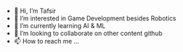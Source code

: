 - 👋 Hi, I’m Tafsir
- 👀 I’m interested in Game Development besides Robotics
- 🌱 I’m currently learning AI & ML
- 💞️ I’m looking to collaborate on other content github
- 📫 How to reach me ...

<!---
mdtafsirulislam/mdtafsirulislam is a ✨ special ✨ repository because its `README.md` (this file) appears on your GitHub profile.
You can click the Preview link to take a look at your changes.
--->

